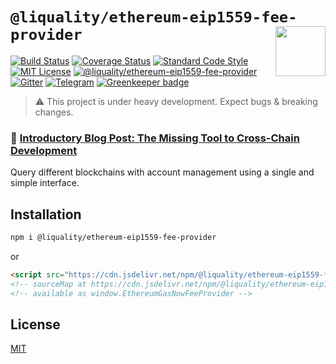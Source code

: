 # `@liquality/ethereum-eip1559-fee-provider` <img align="right" src="https://raw.githubusercontent.com/liquality/chainabstractionlayer/master/liquality-logo.png" height="80px" />

[![Build Status](https://travis-ci.com/liquality/chainabstractionlayer.svg?branch=master)](https://travis-ci.com/liquality/chainabstractionlayer)
[![Coverage Status](https://coveralls.io/repos/github/liquality/chainabstractionlayer/badge.svg?branch=master)](https://coveralls.io/github/liquality/chainabstractionlayer?branch=master)
[![Standard Code Style](https://img.shields.io/badge/codestyle-standard-brightgreen.svg)](https://github.com/standard/standard)
[![MIT License](https://img.shields.io/badge/license-MIT-brightgreen.svg)](../../LICENSE.md)
[![@liquality/ethereum-eip1559-fee-provider](https://img.shields.io/npm/dt/@liquality/ethereum-eip1559-fee-provider.svg)](https://npmjs.com/package/@liquality/ethereum-eip1559-fee-provider)
[![Gitter](https://img.shields.io/gitter/room/liquality/Lobby.svg)](https://gitter.im/liquality/Lobby?source=orgpage)
[![Telegram](https://img.shields.io/badge/chat-on%20telegram-blue.svg)](https://t.me/Liquality) [![Greenkeeper badge](https://badges.greenkeeper.io/liquality/chainabstractionlayer.svg)](https://greenkeeper.io/)

> :warning: This project is under heavy development. Expect bugs & breaking changes.

### :pencil: [Introductory Blog Post: The Missing Tool to Cross-Chain Development](https://medium.com/liquality/the-missing-tool-to-cross-chain-development-2ebfe898efa1)

Query different blockchains with account management using a single and simple interface.

## Installation

```bash
npm i @liquality/ethereum-eip1559-fee-provider
```

or

```html
<script src="https://cdn.jsdelivr.net/npm/@liquality/ethereum-eip1559-fee-provider@0.2.3/dist/ethereum-eip1559-fee-provider.min.js"></script>
<!-- sourceMap at https://cdn.jsdelivr.net/npm/@liquality/ethereum-eip1559-fee-provider@0.2.3/dist/ethereum-eip1559-fee-provider.min.js.map -->
<!-- available as window.EthereumGasNowFeeProvider -->
```

## License

[MIT](../../LICENSE.md)
